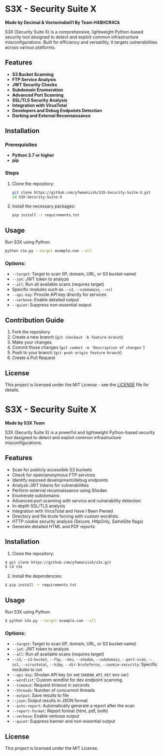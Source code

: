 # S3X - Security Suite X

**Made by Decimal & Vectorindia01 By Team H4$HCR4Ck**

S3X (Security Suite X) is a comprehensive, lightweight Python-based security tool designed to detect and exploit common infrastructure misconfigurations. Built for efficiency and versatility, it targets vulnerabilities across various platforms.

## Features

- **S3 Bucket Scanning**
- **FTP Service Analysis**
- **JWT Security Checks**
- **Subdomain Enumeration**
- **Advanced Port Scanning**
- **SSL/TLS Security Analysis**
- **Integration with VirusTotal**
- **Developers and Debug Endpoints Detection**
- **Dorking and External Reconnaissance**

## Installation

### Prerequisites

- **Python 3.7 or higher**
- **pip**

### Steps

1. Clone the repository:

    ```sh
    git clone https://github.com/yfwmaniish/S3X-Security-Suite-X.git
    cd S3X-Security-Suite-X
    ```

2. Install the necessary packages:

    ```sh
    pip install -r requirements.txt
    ```

## Usage

Run S3X using Python:

```sh
python s3x.py --target example.com --all
```

### Options:

- `--target`: Target to scan (IP, domain, URL, or S3 bucket name)
- `--jwt`: JWT token to analyze
- `--all`: Run all available scans (requires target)
- Specific modules such as `--s3`, `--subdomain`, `--ssl`
- `--api-key`: Provide API key directly for services
- `--verbose`: Enable detailed output
- `--quiet`: Suppress non-essential output

## Contribution Guide

1. Fork the repository
2. Create a new branch (`git checkout -b feature-branch`)
3. Make your changes
4. Commit those changes (`git commit -m 'Description of changes'`)
5. Push to your branch (`git push origin feature-branch`)
6. Create a Pull Request

## License

This project is licensed under the MIT License - see the [LICENSE](LICENSE) file for details.

# S3X - Security Suite X

**Made by S3X Team**

S3X (Security Suite X) is a powerful and lightweight Python-based security tool designed to detect and exploit common infrastructure misconfigurations.

## Features

- Scan for publicly accessible S3 buckets
- Check for open/anonymous FTP services
- Identify exposed development/debug endpoints
- Analyze JWT tokens for vulnerabilities
- Perform external reconnaissance using Shodan
- Enumerate subdomains
- Advanced port scanning with service and vulnerability detection
- In-depth SSL/TLS analysis
- Integration with VirusTotal and Have I Been Pwned
- Directory and file brute forcing with custom wordlists
- HTTP cookie security analysis (Secure, HttpOnly, SameSite flags)
- Generate detailed HTML and PDF reports

## Installation

1. Clone the repository:

```sh
$ git clone https://github.com/yfwmaniish/s3x.git
$ cd s3x
```

2. Install the dependencies:

```sh
$ pip install -r requirements.txt
```

## Usage

Run S3X using Python:

```sh
$ python s3x.py --target example.com --all
```

### Options:

- `--target`: Target to scan (IP, domain, URL, or S3 bucket name)
- `--jwt`: JWT token to analyze
- `--all`: Run all available scans (requires target)
- `--s3`, `--s3-bucket`, `--ftp`, `--dev`, `--shodan`, `--subdomain`, `--port-scan`, `--ssl`, `--virustotal`, `--hibp`, `--dir-bruteforce`, `--cookie-security`: Specific modules to run
- `--api-key`: Shodan API key (or set `SHODAN_API_KEY` env var)
- `--wordlist`: Custom wordlist for dev endpoint scanning
- `--timeout`: Request timeout in seconds
- `--threads`: Number of concurrent threads
- `--output`: Save results to file
- `--json`: Output results in JSON format
- `--auto-report`: Automatically generate a report after the scan
- `--report-format`: Report format (html, pdf, both)
- `--verbose`: Enable verbose output
- `--quiet`: Suppress banner and non-essential output

## License

This project is licensed under the MIT License.
